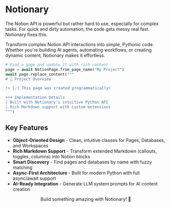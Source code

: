 # Notionary

The Notion API is powerful but rather hard to use, especially for complex tasks. For quick and dirty automation, the code gets messy real fast. Notionary fixes this.

Transform complex Notion API interactions into simple, Pythonic code. Whether you're building AI agents, automating workflows, or creating dynamic content, Notionary makes it effortless.

```python
# Find a page and update it with rich content
page = await NotionPage.from_page_name("My Project")
await page.replace_content("""
# 🚀 Project Overview

!> [💡] This page was created programmatically!

+++ Implementation Details
| Built with Notionary's intuitive Python API
| Rich Markdown support with custom extensions
""")
```

## Key Features

- **Object-Oriented Design** - Clean, intuitive classes for Pages, Databases, and Workspaces
- **Rich Markdown Support** - Transform extended Markdown (callouts, toggles, columns) into Notion blocks
- **Smart Discovery** - Find pages and databases by name with fuzzy matching
- **Async-First Architecture** - Built for modern Python with full async/await support
- **AI-Ready Integration** - Generate LLM system prompts for AI content creation

<div align="center">
  <p>Build something amazing with Notionary! 🚀</p>
</div>
